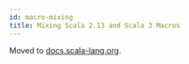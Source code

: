 ```yaml
---
id: macro-mixing
title: Mixing Scala 2.13 and Scala 3 Macros
---
```


Moved to [docs.scala-lang.org](https://docs.scala-lang.org/scala3/guides/migration/tutorial-macro-mixing.html).
